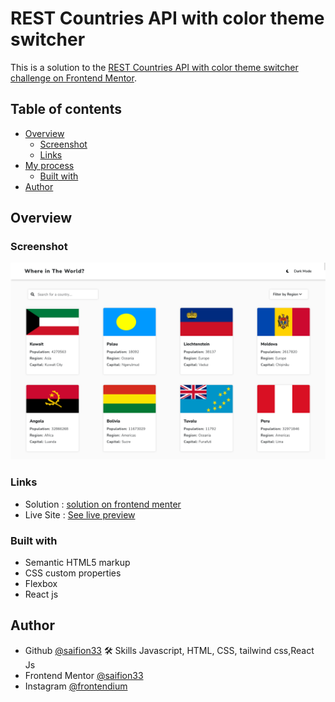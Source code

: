 # REST Countries API with color theme switcher

This is a solution to the [REST Countries API with color theme switcher challenge on Frontend Mentor](https://www.frontendmentor.io/challenges/rest-countries-api-with-color-theme-switcher-5cacc469fec04111f7b848ca).

## Table of contents
- [Overview](#overview)
  - [Screenshot](#screenshot)
  - [Links](#links)
- [My process](#my-process)
  - [Built with](#built-with)
- [Author](#author)

## Overview

### Screenshot

![Countries info app screenshot](https://github.com/saifion33/countries-info-app/blob/master/public/screenshot/countries%20info%20app%20screenshot.png)



### Links

- Solution : [solution on frontend menter]()
- Live Site : [See live preview](https://62f8e76c0d2699607a423132--rest-count.netlify.app)

### Built with

- Semantic HTML5 markup
- CSS custom properties
- Flexbox
- React js

## Author
- Github [@saifion33](https://github.com/saifion33)
 🛠 Skills
  Javascript, HTML, CSS, tailwind css,React Js
- Frontend Mentor [@saifion33](https://www.frontendmentor.io/profile/mxplayerofficial)
- Instagram [@frontendium](https://instagram.com/frontendium/)
